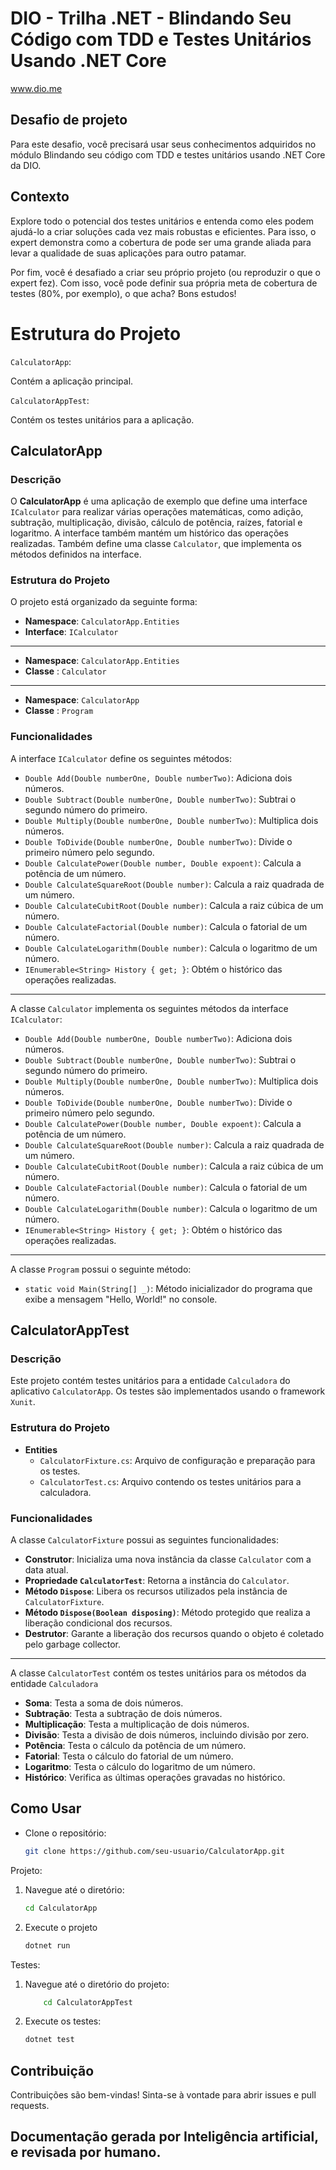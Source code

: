 # DIO - Trilha .NET - Blindando Seu Código com TDD e Testes Unitários Usando .NET Core
www.dio.me

## Desafio de projeto
Para este desafio, você precisará usar seus conhecimentos adquiridos no módulo Blindando seu código com TDD e testes unitários usando .NET Core da DIO.

## Contexto
Explore todo o potencial dos testes unitários e entenda como eles podem ajudá-lo a criar soluções cada vez mais robustas e eficientes. Para isso, o expert demonstra como a cobertura de pode ser uma grande aliada para levar a qualidade de suas aplicações para outro patamar.

Por fim, você é desafiado a criar seu próprio projeto (ou reproduzir o que o expert fez). Com isso, você pode definir sua própria meta de cobertura de testes (80%, por exemplo), o que acha? Bons estudos!

# Estrutura do Projeto
``CalculatorApp``: 

Contém a aplicação principal.

``CalculatorAppTest``: 

Contém os testes unitários para a aplicação.

## CalculatorApp

### Descrição

O **CalculatorApp** é uma aplicação de exemplo que define uma interface `ICalculator` para realizar várias operações matemáticas, como adição, subtração, multiplicação, divisão, cálculo de potência, raízes, fatorial e logaritmo. A interface também mantém um histórico das operações realizadas.
Também define uma classe `Calculator`, que implementa os métodos definidos na interface.

### Estrutura do Projeto

O projeto está organizado da seguinte forma:

- **Namespace**: `CalculatorApp.Entities`
- **Interface**: `ICalculator`

---

- **Namespace**: `CalculatorApp.Entities`
- **Classe**   : `Calculator`

---
- **Namespace**: `CalculatorApp`
- **Classe**   : `Program`

### Funcionalidades

A interface `ICalculator` define os seguintes métodos:

- `Double Add(Double numberOne, Double numberTwo)`: Adiciona dois números.
- `Double Subtract(Double numberOne, Double numberTwo)`: Subtrai o segundo número do primeiro.
- `Double Multiply(Double numberOne, Double numberTwo)`: Multiplica dois números.
- `Double ToDivide(Double numberOne, Double numberTwo)`: Divide o primeiro número pelo segundo.
- `Double CalculatePower(Double number, Double expoent)`: Calcula a potência de um número.
- `Double CalculateSquareRoot(Double number)`: Calcula a raiz quadrada de um número.
- `Double CalculateCubitRoot(Double number)`: Calcula a raiz cúbica de um número.
- `Double CalculateFactorial(Double number)`: Calcula o fatorial de um número.
- `Double CalculateLogarithm(Double number)`: Calcula o logaritmo de um número.
- `IEnumerable<String> History { get; }`: Obtém o histórico das operações realizadas.
---
A classe `Calculator` implementa os seguintes métodos da interface `ICalculator`:
- `Double Add(Double numberOne, Double numberTwo)`: Adiciona dois números.
- `Double Subtract(Double numberOne, Double numberTwo)`: Subtrai o segundo número do primeiro.
- `Double Multiply(Double numberOne, Double numberTwo)`: Multiplica dois números.
- `Double ToDivide(Double numberOne, Double numberTwo)`: Divide o primeiro número pelo segundo.
- `Double CalculatePower(Double number, Double expoent)`: Calcula a potência de um número.
- `Double CalculateSquareRoot(Double number)`: Calcula a raiz quadrada de um número.
- `Double CalculateCubitRoot(Double number)`: Calcula a raiz cúbica de um número.
- `Double CalculateFactorial(Double number)`: Calcula o fatorial de um número.
- `Double CalculateLogarithm(Double number)`: Calcula o logaritmo de um número.
- `IEnumerable<String> History { get; }`: Obtém o histórico das operações realizadas.

---
A classe `Program` possui o seguinte método:

- `static void Main(String[] _)`: Método inicializador do programa que exibe a mensagem "Hello, World!" no console.

## CalculatorAppTest

### Descrição

Este projeto contém testes unitários para a entidade `Calculadora` do aplicativo `CalculatorApp`. Os testes são implementados usando o framework `Xunit`.

### Estrutura do Projeto

- **Entities**
  - `CalculatorFixture.cs`: Arquivo de configuração e preparação para os testes.
  - `CalculatorTest.cs`: Arquivo contendo os testes unitários para a calculadora.

### Funcionalidades

A classe `CalculatorFixture` possui as seguintes funcionalidades:

- **Construtor**: Inicializa uma nova instância da classe `Calculator` com a data atual.
- **Propriedade `CalculatorTest`**: Retorna a instância do `Calculator`.
- **Método `Dispose`**: Libera os recursos utilizados pela instância de `CalculatorFixture`.
- **Método `Dispose(Boolean disposing)`**: Método protegido que realiza a liberação condicional dos recursos.
- **Destrutor**: Garante a liberação dos recursos quando o objeto é coletado pelo garbage collector.

---

A classe `CalculatorTest` contém os testes unitários para os métodos da entidade `Calculadora`
- **Soma**: Testa a soma de dois números.
- **Subtração**: Testa a subtração de dois números.
- **Multiplicação**: Testa a multiplicação de dois números.
- **Divisão**: Testa a divisão de dois números, incluindo divisão por zero.
- **Potência**: Testa o cálculo da potência de um número.
- **Fatorial**: Testa o cálculo do fatorial de um número.
- **Logaritmo**: Testa o cálculo do logaritmo de um número.
- **Histórico**: Verifica as últimas operações gravadas no histórico.


## Como Usar

* Clone o repositório:

    ```bash
    git clone https://github.com/seu-usuario/CalculatorApp.git
    ```

Projeto:

1. Navegue até o diretório:
    ```bash
    cd CalculatorApp
    ```
2. Execute o projeto
    ```bash
    dotnet run
    ```

Testes:

1. Navegue até o diretório do projeto:
    ```bash
        cd CalculatorAppTest
    ```
2. Execute os testes:
    ```bash
    dotnet test
    ```

## Contribuição

Contribuições são bem-vindas! Sinta-se à vontade para abrir issues e pull requests.

## Documentação gerada por Inteligência artificial, e revisada por humano.